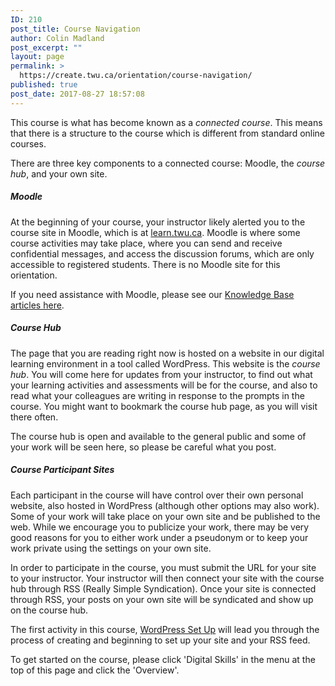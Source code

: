 ```yaml
---
ID: 210
post_title: Course Navigation
author: Colin Madland
post_excerpt: ""
layout: page
permalink: >
  https://create.twu.ca/orientation/course-navigation/
published: true
post_date: 2017-08-27 18:57:08
---
```

This course is what has become known as a <em>connected course</em>. This means that there is a structure to the course which is different from standard online courses.

There are three key components to a connected course: Moodle, the <em>course hub</em>, and your own site.

<h5>Moodle</h5>

At the beginning of your course, your instructor likely alerted you to the course site in Moodle, which is at <a href="https://learn.twu.ca">learn.twu.ca</a>. Moodle is where some course activities may take place, where you can send and receive confidential messages, and access the discussion forums, which are only accessible to registered students. There is no Moodle site for this orientation.

If you need assistance with Moodle, please see our <a href="https://twonline.gitbooks.io/moodlefaq/content/">Knowledge Base articles here</a>.

<h5>Course Hub</h5>

The page that you are reading right now is hosted on a website in our digital learning environment in a tool called WordPress. This website is the <em>course hub</em>. You will come here for updates from your instructor, to find out what your learning activities and assessments will be for the course, and also to read what your colleagues are writing in response to the prompts in the course. You might want to bookmark the course hub page, as you will visit there often.

The course hub is open and available to the general public and some of your work will be seen here, so please be careful what you post.

<h5>Course Participant Sites</h5>

Each participant in the course will have control over their own personal website, also hosted in WordPress (although other options may also work). Some of your work will take place on your own site and be published to the web. While we encourage you to publicize your work, there may be very good reasons for you to either work under a pseudonym or to keep your work private using the settings on your own site.

In order to participate in the course, you must submit the URL for your site to your instructor. Your instructor will then connect your site with the course hub through RSS (Really Simple Syndication). Once your site is connected through RSS, your posts on your own site will be syndicated and show up on the course hub.

The first activity in this course, <a href="https://create.twu.ca/orientation/digital-skills/wordpress-set-up/">WordPress Set Up</a> will lead you through the process of creating and beginning to set up your site and your RSS feed.

To get started on the course, please click 'Digital Skills' in the menu at the top of this page and click the 'Overview'.